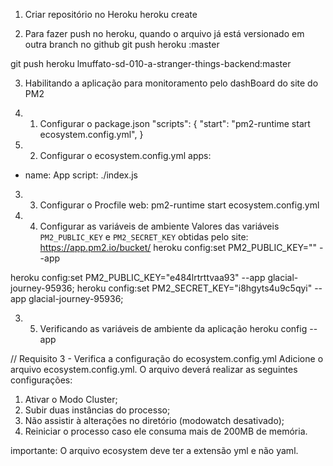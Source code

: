 1. Criar repositório no Heroku
heroku create

2. Para fazer push no heroku, quando o arquivo já está versionado em outra branch no github
git push heroku <nomeDaBranch>:master

git push heroku lmuffato-sd-010-a-stranger-things-backend:master

3. Habilitando a aplicação para monitoramento pelo dashBoard do site do PM2

3. 1. Configurar o package.json
"scripts": {
    "start": "pm2-runtime start ecosystem.config.yml",
}

3. 2. Configurar o ecosystem.config.yml
apps:
  - name: App
    script: ./index.js

3. 3. Configurar o Procfile
web: pm2-runtime start ecosystem.config.yml

3. 4. Configurar as variáveis de ambiente
Valores das variáveis `PM2_PUBLIC_KEY` e `PM2_SECRET_KEY` obtidas pelo site:
 https://app.pm2.io/bucket/<idDaAplicaCaoNoPm2>
heroku config:set PM2_PUBLIC_KEY="<valor>" --app <nomeDaAplicacao>

heroku config:set PM2_PUBLIC_KEY="e484lrtrttvaa93" --app glacial-journey-95936;
heroku config:set PM2_SECRET_KEY="i8hgyts4u9c5qyi" --app glacial-journey-95936;

3. 5. Verificando as variáveis de ambiente da aplicação
heroku config --app <nomeDaAplicacao>

// Requisito 3 - Verifica a configuração do ecosystem.config.yml
Adicione o arquivo ecosystem.config.yml. O arquivo deverá realizar as seguintes configurações:

1. Ativar o Modo Cluster;
2. Subir duas instâncias do processo;
3. Não assistir à alterações no diretório (modowatch desativado);
4. Reiniciar o processo caso ele consuma mais de 200MB de memória.

importante: O arquivo ecosystem deve ter a extensão yml e não yaml.